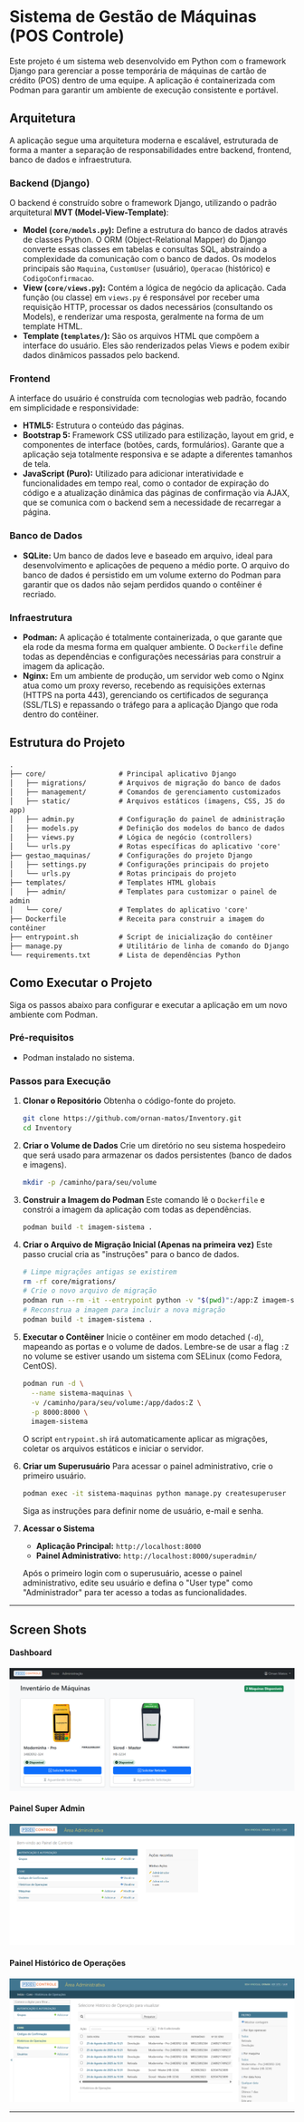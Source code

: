 # Sistema de Gestão de Máquinas (POS Controle)

Este projeto é um sistema web desenvolvido em Python com o framework Django para gerenciar a posse temporária de máquinas de cartão de crédito (POS) dentro de uma equipe. A aplicação é containerizada com Podman para garantir um ambiente de execução consistente e portável.

## Arquitetura

A aplicação segue uma arquitetura moderna e escalável, estruturada de forma a manter a separação de responsabilidades entre backend, frontend, banco de dados e infraestrutura.

### Backend (Django)

O backend é construído sobre o framework Django, utilizando o padrão arquitetural **MVT (Model-View-Template)**:

* **Model (`core/models.py`):** Define a estrutura do banco de dados através de classes Python. O ORM (Object-Relational Mapper) do Django converte essas classes em tabelas e consultas SQL, abstraindo a complexidade da comunicação com o banco de dados. Os modelos principais são `Maquina`, `CustomUser` (usuário), `Operacao` (histórico) e `CodigoConfirmacao`.
* **View (`core/views.py`):** Contém a lógica de negócio da aplicação. Cada função (ou classe) em `views.py` é responsável por receber uma requisição HTTP, processar os dados necessários (consultando os Models), e renderizar uma resposta, geralmente na forma de um template HTML.
* **Template (`templates/`):** São os arquivos HTML que compõem a interface do usuário. Eles são renderizados pelas Views e podem exibir dados dinâmicos passados pelo backend.

### Frontend

A interface do usuário é construída com tecnologias web padrão, focando em simplicidade e responsividade:

* **HTML5:** Estrutura o conteúdo das páginas.
* **Bootstrap 5:** Framework CSS utilizado para estilização, layout em grid, e componentes de interface (botões, cards, formulários). Garante que a aplicação seja totalmente responsiva e se adapte a diferentes tamanhos de tela.
* **JavaScript (Puro):** Utilizado para adicionar interatividade e funcionalidades em tempo real, como o contador de expiração do código e a atualização dinâmica das páginas de confirmação via AJAX, que se comunica com o backend sem a necessidade de recarregar a página.

### Banco de Dados

* **SQLite:** Um banco de dados leve e baseado em arquivo, ideal para desenvolvimento e aplicações de pequeno a médio porte. O arquivo do banco de dados é persistido em um volume externo do Podman para garantir que os dados não sejam perdidos quando o contêiner é recriado.

### Infraestrutura

* **Podman:** A aplicação é totalmente containerizada, o que garante que ela rode da mesma forma em qualquer ambiente. O `Dockerfile` define todas as dependências e configurações necessárias para construir a imagem da aplicação.
* **Nginx:** Em um ambiente de produção, um servidor web como o Nginx atua como um proxy reverso, recebendo as requisições externas (HTTPS na porta 443), gerenciando os certificados de segurança (SSL/TLS) e repassando o tráfego para a aplicação Django que roda dentro do contêiner.

## Estrutura do Projeto

```
.
├── core/                  # Principal aplicativo Django
│   ├── migrations/        # Arquivos de migração do banco de dados
│   ├── management/        # Comandos de gerenciamento customizados
│   ├── static/            # Arquivos estáticos (imagens, CSS, JS do app)
│   ├── admin.py           # Configuração do painel de administração
│   ├── models.py          # Definição dos modelos do banco de dados
│   ├── views.py           # Lógica de negócio (controllers)
│   └── urls.py            # Rotas específicas do aplicativo 'core'
├── gestao_maquinas/       # Configurações do projeto Django
│   ├── settings.py        # Configurações principais do projeto
│   └── urls.py            # Rotas principais do projeto
├── templates/             # Templates HTML globais
│   ├── admin/             # Templates para customizar o painel de admin
│   └── core/              # Templates do aplicativo 'core'
├── Dockerfile             # Receita para construir a imagem do contêiner
├── entrypoint.sh          # Script de inicialização do contêiner
├── manage.py              # Utilitário de linha de comando do Django
└── requirements.txt       # Lista de dependências Python
```

## Como Executar o Projeto

Siga os passos abaixo para configurar e executar a aplicação em um novo ambiente com Podman.

### Pré-requisitos

* Podman instalado no sistema.

### Passos para Execução

1.  **Clonar o Repositório**
    Obtenha o código-fonte do projeto.
    ```bash
    git clone https://github.com/ornan-matos/Inventory.git
    cd Inventory
    ```

2.  **Criar o Volume de Dados**
    Crie um diretório no seu sistema hospedeiro que será usado para armazenar os dados persistentes (banco de dados e imagens).
    ```bash
    mkdir -p /caminho/para/seu/volume
    ```

3.  **Construir a Imagem do Podman**
    Este comando lê o `Dockerfile` e constrói a imagem da aplicação com todas as dependências.
    ```bash
    podman build -t imagem-sistema .
    ```

4.  **Criar o Arquivo de Migração Inicial (Apenas na primeira vez)**
    Este passo crucial cria as "instruções" para o banco de dados.
    ```bash
    # Limpe migrações antigas se existirem
    rm -rf core/migrations/
    # Crie o novo arquivo de migração
    podman run --rm -it --entrypoint python -v "$(pwd)":/app:Z imagem-sistema manage.py makemigrations core
    # Reconstrua a imagem para incluir a nova migração
    podman build -t imagem-sistema .
    ```

5.  **Executar o Contêiner**
    Inicie o contêiner em modo detached (`-d`), mapeando as portas e o volume de dados. Lembre-se de usar a flag `:Z` no volume se estiver usando um sistema com SELinux (como Fedora, CentOS).
    ```bash
    podman run -d \
      --name sistema-maquinas \
      -v /caminho/para/seu/volume:/app/dados:Z \
      -p 8000:8000 \
      imagem-sistema
    ```
    O script `entrypoint.sh` irá automaticamente aplicar as migrações, coletar os arquivos estáticos e iniciar o servidor.

6.  **Criar um Superusuário**
    Para acessar o painel administrativo, crie o primeiro usuário.
    ```bash
    podman exec -it sistema-maquinas python manage.py createsuperuser
    ```
    Siga as instruções para definir nome de usuário, e-mail e senha.

7.  **Acessar o Sistema**
    * **Aplicação Principal:** `http://localhost:8000`
    * **Painel Administrativo:** `http://localhost:8000/superadmin/`

    Após o primeiro login com o superusuário, acesse o painel administrativo, edite seu usuário e defina o "User type" como "Administrador" para ter acesso a todas as funcionalidades.

---
## Screen Shots

#### Dashboard
![Dashboard](/img/Screen_Capture/captura1.png)

#### Painel Super Admin
![SuperAdmin](/img/Screen_Capture/captura2.png)

#### Painel Histórico de Operações
![Operações](/img/Screen_Capture/captura3.png)

---
